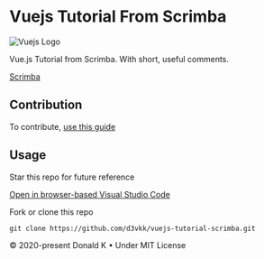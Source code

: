 # Vuejs Tutorial From Scrimba

![Vuejs Logo](https://github.com/d3vkk/vuejs-tutorial-scrimba/blob/master/vuejs-logo.png)

Vue.js Tutorial from Scrimba. With short, useful comments.

[Scrimba](https://scrimba.com/g/glearnvue)

## Contribution

To contribute, [use this guide](https://github.com/d3vkk/open-source/blob/master/CONTRIBUTING.md)

## Usage

Star this repo for future reference

[Open in browser-based Visual Studio Code](https://vscode.dev//github/d3vkk/vuejs-tutorial-scrimba)

Fork or clone this repo
```
git clone https://github.com/d3vkk/vuejs-tutorial-scrimba.git
```

© 2020-present Donald K • Under MIT License
